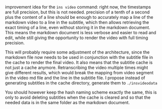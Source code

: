 

improvement idea for the `ins video` command: right now, the timestamps are full
precision, but this is not needed. precision of a tenth of a second plus the content of a
line should be enough to accurately map a line of the markdown video to a line
in the subtitle, which then allows retrieving the exact timing of a line, even
without storing it in the markdown document. This means the markdown document is
less verbose and easier to read and edit, while still giving the opportunity to
render the video with full timing precision. 

This will probably require some adjustment of the architecture, since the
markdown file now needs to be used in conjunction with the subtitle file in the
cache to render the final video. It also means that the subtitle cache is not
just a cache anymore. Retranscribing the video multiple times might give
different results, which would break the mapping from video segment in the video
md file and the line in the subtitle file. I propose instead of generating
subtitles in the cache directory, generate them to `./insvideodata`

You should however keep the hash naming scheme exactly the same, this is only to
avoid deleting subtitles when the cache is cleared and so that the needed data
is in the same folder as the markdown document. 


